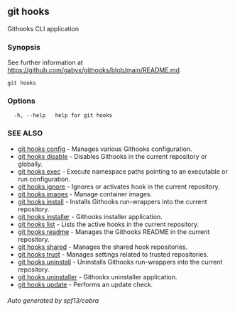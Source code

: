 ## git hooks

Githooks CLI application

### Synopsis

See further information at https://github.com/gabyx/githooks/blob/main/README.md

```
git hooks
```

### Options

```
  -h, --help   help for git hooks
```

### SEE ALSO

* [git hooks config](git_hooks_config.md)	 - Manages various Githooks configuration.
* [git hooks disable](git_hooks_disable.md)	 - Disables Githooks in the current repository or globally.
* [git hooks exec](git_hooks_exec.md)	 - Execute namespace paths pointing to an executable or run configuration.
* [git hooks ignore](git_hooks_ignore.md)	 - Ignores or activates hook in the current repository.
* [git hooks images](git_hooks_images.md)	 - Manage container images.
* [git hooks install](git_hooks_install.md)	 - Installs Githooks run-wrappers into the current repository.
* [git hooks installer](git_hooks_installer.md)	 - Githooks installer application.
* [git hooks list](git_hooks_list.md)	 - Lists the active hooks in the current repository.
* [git hooks readme](git_hooks_readme.md)	 - Manages the Githooks README in the current repository.
* [git hooks shared](git_hooks_shared.md)	 - Manages the shared hook repositories.
* [git hooks trust](git_hooks_trust.md)	 - Manages settings related to trusted repositories.
* [git hooks uninstall](git_hooks_uninstall.md)	 - Uninstalls Githooks run-wrappers into the current repository.
* [git hooks uninstaller](git_hooks_uninstaller.md)	 - Githooks uninstaller application.
* [git hooks update](git_hooks_update.md)	 - Performs an update check.

###### Auto generated by spf13/cobra 
